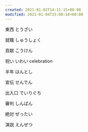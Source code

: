 ```yaml
---
created: 2021-01-02T14:11:15+08:00
modified: 2021-01-04T15:00:10+08:00
---
```


東西 とうざい

就職 しゅうしょく

貢献 こうけん

祝い いわい celebration

半年 はんとし

宣伝 せんでん

出入口 でいりぐち

審判 しんぱん

絶対 ぜったい

演説 えんぜつ